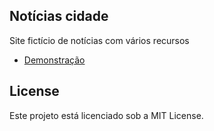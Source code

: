 ## Notícias cidade
Site fictício de notícias com vários recursos

- [ Demonstração ](https://mntrsara.github.io/noticias-cidade/)

## License
Este projeto está licenciado sob a MIT License.